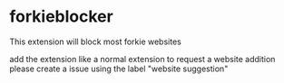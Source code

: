 # forkieblocker
This extension will block most forkie websites

add the extension like a normal extension
to request a website addition please create a issue using the label "website suggestion"
